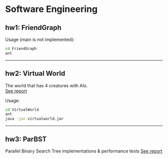 # Software Engineering

## hw1: FriendGraph
Usage (main is not implemented):

```bash
cd FriendGraph
ant
```

----

## hw2: Virtual World
The world that has 4 creatures with AIs.  
[See report](./VirtualWorld/hw2_report.pdf)

Usage:

```bash
cd VirtualWorld
ant
java -jar virtualworld.jar
```

----

## hw3: ParBST
Parallel Binary Search Tree implementations & performance tests
[See report](./ParBST/hw3_report.pdf)